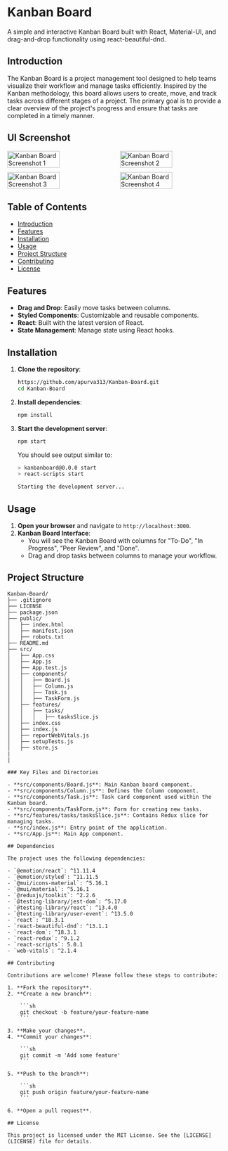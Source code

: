 # Kanban Board

A simple and interactive Kanban Board built with React, Material-UI, and drag-and-drop functionality using react-beautiful-dnd.

## Introduction

The Kanban Board is a project management tool designed to help teams visualize their workflow and manage tasks efficiently. Inspired by the Kanban methodology, this board allows users to create, move, and track tasks across different stages of a project. The primary goal is to provide a clear overview of the project's progress and ensure that tasks are completed in a timely manner.

## UI Screenshot

<div style="display: flex; justify-content: space-between;">
  <img src="https://github.com/user-attachments/assets/e56538bf-9306-4245-8480-a7bad8744578" alt="Kanban Board Screenshot 1" style="width: calc(50% - 5px); margin-right: 10px;"/>
  <img src="https://github.com/user-attachments/assets/d713a556-74db-4921-857b-46de06e27508" alt="Kanban Board Screenshot 2" style="width: calc(50% - 5px);"/>
</div>

<div style="display: flex; justify-content: space-between; margin-top: 10px;">
  <img src="https://github.com/user-attachments/assets/584ce316-4bc8-457a-855d-24e60f35aa15" alt="Kanban Board Screenshot 3" style="width: calc(50% - 5px); margin-right: 10px;"/>
  <img src="https://github.com/user-attachments/assets/c2a7ca4a-1baf-43e7-91f0-d780ac7783d2" alt="Kanban Board Screenshot 4" style="width: calc(50% - 5px);"/>
</div>



## Table of Contents

- [Introduction](#introduction)
- [Features](#features)
- [Installation](#installation)
- [Usage](#usage)
- [Project Structure](#project-structure)
- [Contributing](#contributing)
- [License](#license)

## Features

- **Drag and Drop**: Easily move tasks between columns.
- **Styled Components**: Customizable and reusable components.
- **React**: Built with the latest version of React.
- **State Management**: Manage state using React hooks.

## Installation

1. **Clone the repository**:

    ```sh
    https://github.com/apurva313/Kanban-Board.git
    cd Kanban-Board
    ```

2. **Install dependencies**:

    ```sh
    npm install
    ```

3. **Start the development server**:

    ```sh
    npm start
    ```

    You should see output similar to:

    ```sh
    > kanbanboard@0.0.0 start
    > react-scripts start

    Starting the development server...
    ```

## Usage

1. **Open your browser** and navigate to `http://localhost:3000`.
2. **Kanban Board Interface**:
    - You will see the Kanban Board with columns for "To-Do", "In Progress", "Peer Review", and "Done".
    - Drag and drop tasks between columns to manage your workflow.

## Project Structure

```plaintext
Kanban-Board/
├── .gitignore
├── LICENSE
├── package.json
├── public/
│   ├── index.html
│   ├── manifest.json
│   ├── robots.txt
├── README.md
├── src/
│   ├── App.css
│   ├── App.js
│   ├── App.test.js
│   ├── components/
│   │   ├── Board.js
│   │   ├── Column.js
│   │   ├── Task.js
│   │   ├── TaskForm.js
│   ├── features/
│   │   ├── tasks/
│   │   │   ├── tasksSlice.js
│   ├── index.css
│   ├── index.js
│   ├── reportWebVitals.js
│   ├── setupTests.js
│   ├── store.js
|
|

### Key Files and Directories

- **src/components/Board.js**: Main Kanban board component.
- **src/components/Column.js**: Defines the Column component.
- **src/components/Task.js**: Task card component used within the Kanban board.
- **src/components/TaskForm.js**: Form for creating new tasks.
- **src/features/tasks/tasksSlice.js**: Contains Redux slice for managing tasks.
- **src/index.js**: Entry point of the application.
- **src/App.js**: Main App component.

## Dependencies

The project uses the following dependencies:

- `@emotion/react`: ^11.11.4
- `@emotion/styled`: ^11.11.5
- `@mui/icons-material`: ^5.16.1
- `@mui/material`: ^5.16.1
- `@reduxjs/toolkit`: ^2.2.6
- `@testing-library/jest-dom`: ^5.17.0
- `@testing-library/react`: ^13.4.0
- `@testing-library/user-event`: ^13.5.0
- `react`: ^18.3.1
- `react-beautiful-dnd`: ^13.1.1
- `react-dom`: ^18.3.1
- `react-redux`: ^9.1.2
- `react-scripts`: 5.0.1
- `web-vitals`: ^2.1.4

## Contributing

Contributions are welcome! Please follow these steps to contribute:

1. **Fork the repository**.
2. **Create a new branch**:

    ```sh
    git checkout -b feature/your-feature-name
    ```

3. **Make your changes**.
4. **Commit your changes**:

    ```sh
    git commit -m 'Add some feature'
    ```

5. **Push to the branch**:

    ```sh
    git push origin feature/your-feature-name
    ```

6. **Open a pull request**.

## License

This project is licensed under the MIT License. See the [LICENSE](LICENSE) file for details.
